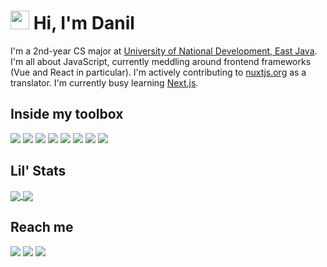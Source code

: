 # <img src="https://raw.githubusercontent.com/MartinHeinz/MartinHeinz/master/wave.gif" width="30px"> Hi, I'm Danil
I'm a 2nd-year CS major at [University of National Development, East Java](https://upnjatim.ac.id). I'm all about JavaScript, currently meddling around frontend frameworks (Vue and React in particular). I'm actively contributing to [nuxtjs.org](https://github.com/nuxt/nuxtjs.org) as a translator. I'm currently busy learning [Next.js](https://nextjs.org).

## Inside my toolbox
![](https://img.shields.io/badge/-SASS-lightgrey?logo=sass&style=flat-square&logoColor=white&color=CC6699)
![](https://img.shields.io/badge/-JavaScript-lightgrey?logo=javascript&style=flat-square&logoColor=333&color=F7DF1E)
![](https://img.shields.io/badge/-Vue-lightgrey?logo=vue.js&style=flat-square&logoColor=white&color=4FC08D)
![](https://img.shields.io/badge/-Nuxt.js-lightgrey?logo=nuxt.js&style=flat-square&logoColor=white&color=00C58E)
![](https://img.shields.io/badge/-React-lightgrey?logo=react&style=flat-square&logoColor=333&color=61DAFB)
![](https://img.shields.io/badge/-Next.js-lightgrey?logo=next.js&style=flat-square&logoColor=white&color=000000)
![](https://img.shields.io/badge/-Node.js-lightgrey?logo=node.js&style=flat-square&logoColor=white&color=339933)
![](https://img.shields.io/badge/-TypeScript-lightgrey?logo=typescript&style=flat-square&logoColor=white&color=007ACC)

<!-- #### Languages
![](https://img.shields.io/badge/-Python-lightgrey?logo=python&style=flat-square&logoColor=white&color=3776AB)
 -->

## Lil' Stats

  <a href="https://github.com/danilhendras/danilhendras">
    <img align="center" src="https://github-readme-stats.vercel.app/api/top-langs/?username=danilhendras&layout=compact" />
  </a>
  <a href="https://github.com/danilhendras/danilhendras">
    <img align="center" src="https://github-readme-stats.vercel.app/api?username=danilhendras&show_icons=true&hide=stars&line_height=22" />
  </a>

## Reach me
[![](http://img.shields.io/badge/-LinkedIn-lightgrey?logo=linkedin&style=flat-square&logoColor=white&color=0077B5)](https://linkedin.com/in/danilhendra)
[![](http://img.shields.io/badge/-Twitter-lightgrey?logo=twitter&style=flat-square&logoColor=white&color=1DA1F2)](https://twitter.com/danilhendras)
[![](http://img.shields.io/badge/-mail-lightgrey?logo=gmail&style=flat-square&logoColor=white&color=D14836)](mailto:danilhendrasr@gmail.com)

<!--
**danilhendras/danilhendras** is a ✨ _special_ ✨ repository because its `README.md` (this file) appears on your GitHub profile.

Here are some ideas to get you started:

- 🔭 I’m currently working on ...
- 🌱 I’m currently learning ...
- 👯 I’m looking to collaborate on ...
- 🤔 I’m looking for help with ...
- 💬 Ask me about ...
- 📫 How to reach me: ...
- 😄 Pronouns: ...
- ⚡ Fun fact: ...
-->
